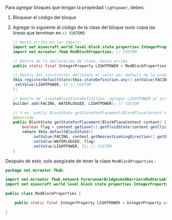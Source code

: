 Para agregar bloques que tengan la propiedad `lightpower`, debes:

1. Bloquear el código del bloque

2. Agregar lo siguiente al código de la clase del bloque (solo copia las líneas que terminan en `// CUSTOM`):

   ```java
   // Hasta arriba en los import:
   import net.minecraft.world.level.block.state.properties.IntegerProperty; // CUSTOM
   import net.mcreator.fbab.ModBlockProperties; // CUSTOM
   
   // Dentro de la declaración de clase, hasta arriba
   public static final IntegerProperty LIGHTPOWER = ModBlockProperties.LIGHTPOWER; // CUSTOM
   
   // Dentro del constructor definimos el valor por default de la propiedad
   this.registerDefaultState(this.stateDefinition.any().setValue(FACING, Direction.NORTH).setValue(WATERLOGGED, false)
   .setValue(LIGHTPOWER, 1) // CUSTOM
   );
   
   // Dentro de `createBlockStateDefinition` agregar LIGHTPOWER al array, ejemplo:
   builder.add(FACING, WATERLOGGED, LIGHTPOWER); // CUSTOM
   
   // Y en `public BlockState getStateForPlacement(BlockPlaceContext context)`:
   @Override
   public BlockState getStateForPlacement(BlockPlaceContext context) {
       boolean flag = context.getLevel().getFluidState(context.getClickedPos()).getType() == Fluids.WATER;
       return this.defaultBlockState()
           .setValue(FACING, context.getNearestLookingDirection().getOpposite())
           .setValue(WATERLOGGED, flag)
           .setValue(LIGHTPOWER, 1); // CUSTOM
   }
   ```

Después de esto, solo asegúrate de tener la clase `ModBlockProperties` :

```java
package net.mcreator.fbab;

import net.mcreator.fbab.network.ForerunnerBridgesAndBarriersModVariables;
import net.minecraft.world.level.block.state.properties.IntegerProperty;

public class ModBlockProperties {

	public static final IntegerProperty LIGHTPOWER = IntegerProperty.create("lightpower", 0, (int)ForerunnerBridgesAndBarriersModVariables.lightBridgeMaxLength);
	
}
```
